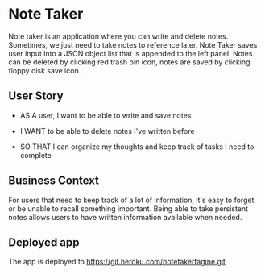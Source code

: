 # Note Taker

Note taker is an application where you can write and delete notes. Sometimes, we just need to take notes to reference later. Note Taker saves user input into a JSON object list that is appended to the left panel. Notes can be deleted by clicking red trash bin icon, notes are saved by clicking floppy disk save icon.

## User Story

- AS A user, I want to be able to write and save notes

- I WANT to be able to delete notes I've written before

- SO THAT I can organize my thoughts and keep track of tasks I need to complete

## Business Context

For users that need to keep track of a lot of information, it's easy to forget or be unable to recall something important. Being able to take persistent notes allows users to have written information available when needed.

## Deployed app

The app is deployed to https://git.heroku.com/notetakertagine.git
